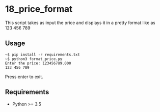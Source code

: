 18_price_format
===============

This script takes as input the price and displays it in a pretty format like as 123 456 789

Usage
-----

```
~$ pip install -r requirements.txt
~$ python3 format_price.py 
Enter the price: 123456789.000
123 456 789
```
Press enter to exit.

Requirements
------------

- Python >= 3.5
